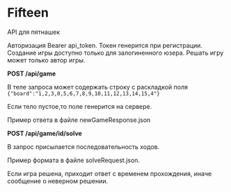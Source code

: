 # Fifteen
API для пятнашек

Авторизация Bearer api_token. Токен генерится при регистрации. 
Создание игры доступно только для залогиненного юзера.
Решать игру может только автор игры. 
  
**POST /api/game**

В теле запроса может содержать строку с раскладкой поля 
`{"board":"1,2,3,0,5,6,7,8,9,10,11,12,13,14,15,4"}`

Если тело пустое,то поле генерится на сервере.

Пример ответа в файле newGameResponse.json

**POST /api/game/id/solve**

В запрос присылается последовательность ходов. 

Пример формата в файле solveRequest.json.

Если игра решена, приходит ответ с временем прохождения, иначе сообщение о неверном решении. 
